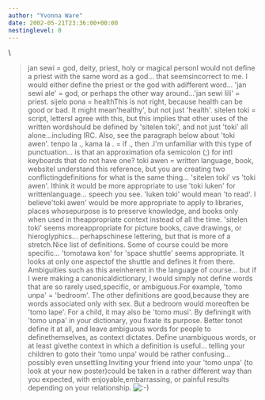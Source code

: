 ```yaml
---
author: "Yvonna Ware"
date: 2002-05-21T23:36:00+00:00
nestinglevel: 0
---
```

\
>jan sewi = god, deity, priest, holy or magical personI would not define a priest with the same word as a god... that seemsincorrect to me. I would either define the priest or the god with adifferent word... 'jan sewi ale' = god, or perhaps the other way around...'jan sewi lili' = priest.
>sijelo pona = healthThis is not right, because health can be good or bad. It might mean'healthy', but not just 'health'.
>sitelen toki = script, lettersI agree with this, but this implies that other uses of the written wordshould be defined by 'sitelen toki', and not just 'toki' all alone...including IRC. Also, see the paragraph below about 'toki awen'.
>tenpo la ., kama la . = if ., then .I'm unfamiliar with this type of punctuation... is that an approximation ofa semicolon (;) for intl keyboards that do not have one?
>toki awen = written language, book, websiteI understand this reference, but you are creating two conflictingdefinitions for what is the same thing... 'sitelen toki' vs 'toki awen'. Ithink it would be more appropriate to use 'toki luken' for writtenlanguage... speech you see. 'luken toki' would mean 'to read'. I believe'toki awen' would be more appropriate to apply to libraries, places whosepurpose is to preserve knowledge, and books only when used in theappropriate context instead of all the time. 'sitelen toki' seems moreappropriate for picture books, cave drawings, or hieroglyphics... perhapschinese lettering, but that is more of a stretch.Nice list of definitions. Some of course could be more specific... 'tomotawa kon' for 'space shuttle' seems appropriate. It looks at only one aspectof the shuttle and defines it from there. Ambiguities such as this areinherent in the language of course... but if I were making a canonicaldictionary, I would simply not define words that are so rarely used,specific, or ambiguous.For example, 'tomo unpa' = 'bedroom'. The other definitions are good,because they are words associated only with sex. But a bedroom would moreoften be 'tomo lape'. For a child, it may also be 'tomo musi'. By definingit with 'tomo unpa' in your dictionary, you fixate its purpose. Better tonot define it at all, and leave ambiguous words for people to definethemselves, as context dictates. Define unambiguous words, or at least givethe context in which a definition is useful... telling your children to goto their 'tomo unpa' would be rather confusing... possibly even unsettling.Inviting your friend into your 'tomo unpa' (to look at your new poster)could be taken in a rather different way than you expected, with enjoyable,embarrassing, or painful results depending on your relationship. ![:-)](images/smilies/icon_e_smile.gif "Smile")